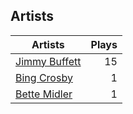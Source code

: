 ## Artists
Artists | Plays 
----- | -----: 
[Jimmy Buffett](/artists/jimmy-buffett-31884) | 15
[Bing Crosby](/artists/bing-crosby-1864) | 1
[Bette Midler](/artists/bette-midler-58591) | 1

